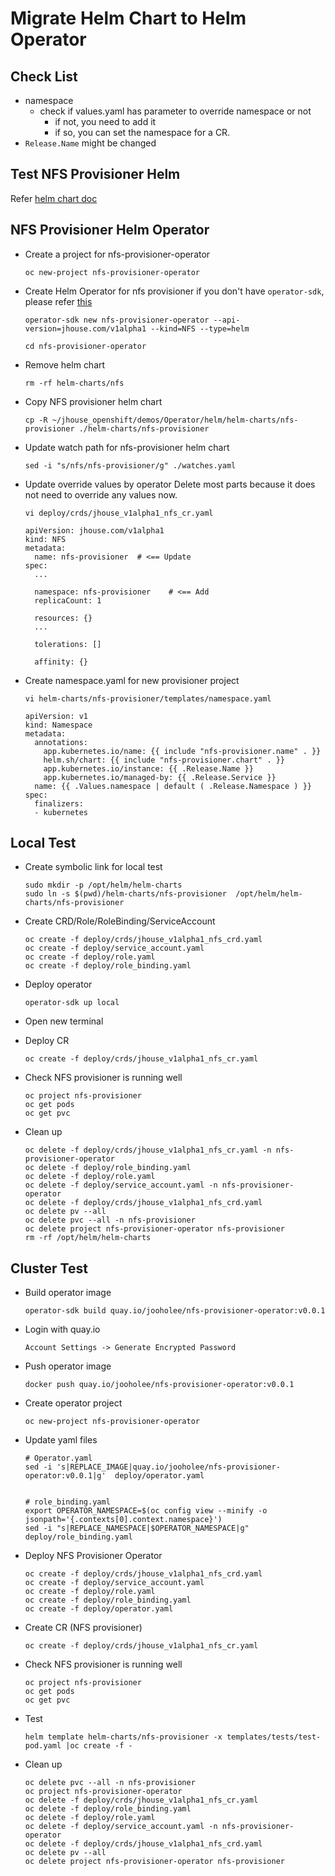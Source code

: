 # Migrate Helm Chart to Helm Operator

## Check List
- namespace
  - check if values.yaml has parameter to override namespace or not
    - if not, you need to add it
    - if so, you can set the namespace for a CR.
- `Release.Name` might be changed

## Test NFS Provisioner Helm 
Refer [helm chart doc](./helm_charts/nfs-provisioner/REAEME.md)

## NFS Provisioner Helm Operator
- Create a project for nfs-provisioner-operator
  ```
  oc new-project nfs-provisioner-operator
  ```

- Create Helm Operator for nfs provisioner 
  if you don't have `operator-sdk`, please refer [this](../operator-sdk.md)

  ```
  operator-sdk new nfs-provisioner-operator --api-version=jhouse.com/v1alpha1 --kind=NFS --type=helm
  
  cd nfs-provisioner-operator
  ```

- Remove helm chart
  ```
  rm -rf helm-charts/nfs
  ```

- Copy NFS provisioner helm chart
  ```
  cp -R ~/jhouse_openshift/demos/Operator/helm/helm-charts/nfs-provisioner ./helm-charts/nfs-provisioner
  ```

- Update watch path for nfs-provisioner helm chart
  ```
  sed -i "s/nfs/nfs-provisioner/g" ./watches.yaml 
  ```

- Update override values by operator
  Delete most parts because it does not need to override any values now.
  ```
  vi deploy/crds/jhouse_v1alpha1_nfs_cr.yaml 
  
  apiVersion: jhouse.com/v1alpha1
  kind: NFS
  metadata:
    name: nfs-provisioner  # <== Update
  spec:
    ...  

    namespace: nfs-provisioner    # <== Add
    replicaCount: 1    
    
    resources: {}
    ...
    
    tolerations: []
    
    affinity: {}

  ```

- Create namespace.yaml for new provisioner project
  ```
  vi helm-charts/nfs-provisioner/templates/namespace.yaml

  apiVersion: v1
  kind: Namespace
  metadata:
    annotations:
      app.kubernetes.io/name: {{ include "nfs-provisioner.name" . }}
      helm.sh/chart: {{ include "nfs-provisioner.chart" . }}
      app.kubernetes.io/instance: {{ .Release.Name }}
      app.kubernetes.io/managed-by: {{ .Release.Service }}
    name: {{ .Values.namespace | default ( .Release.Namespace ) }}
  spec:
    finalizers:
    - kubernetes
  ```

## Local Test
- Create symbolic link for local test
  ```
  sudo mkdir -p /opt/helm/helm-charts
  sudo ln -s $(pwd)/helm-charts/nfs-provisioner  /opt/helm/helm-charts/nfs-provisioner
  ```

- Create CRD/Role/RoleBinding/ServiceAccount
  ```
  oc create -f deploy/crds/jhouse_v1alpha1_nfs_crd.yaml
  oc create -f deploy/service_account.yaml
  oc create -f deploy/role.yaml
  oc create -f deploy/role_binding.yaml
  ```

- Deploy operator
  ```
  operator-sdk up local
  ```
- Open new terminal
  
- Deploy CR
  ```
  oc create -f deploy/crds/jhouse_v1alpha1_nfs_cr.yaml
  ```

- Check NFS provisioner is running well
  ```
  oc project nfs-provisioner
  oc get pods
  oc get pvc
  ```

- Clean up
  ```
  oc delete -f deploy/crds/jhouse_v1alpha1_nfs_cr.yaml -n nfs-provisioner-operator
  oc delete -f deploy/role_binding.yaml
  oc delete -f deploy/role.yaml
  oc delete -f deploy/service_account.yaml -n nfs-provisioner-operator
  oc delete -f deploy/crds/jhouse_v1alpha1_nfs_crd.yaml 
  oc delete pv --all
  oc delete pvc --all -n nfs-provisioner
  oc delete project nfs-provisioner-operator nfs-provisioner
  rm -rf /opt/helm/helm-charts
  
  ```




## Cluster Test 

- Build operator image
  ```
  operator-sdk build quay.io/jooholee/nfs-provisioner-operator:v0.0.1
  ```

- Login with quay.io
  ```
  Account Settings -> Generate Encrypted Password
  ```

- Push operator image
  ```
  docker push quay.io/jooholee/nfs-provisioner-operator:v0.0.1
  ```


- Create operator project
  ```
  oc new-project nfs-provisioner-operator
  ```

- Update yaml files
  ```
  # Operator.yaml
  sed -i 's|REPLACE_IMAGE|quay.io/jooholee/nfs-provisioner-operator:v0.0.1|g'  deploy/operator.yaml


  # role_binding.yaml
  export OPERATOR_NAMESPACE=$(oc config view --minify -o jsonpath='{.contexts[0].context.namespace}')
  sed -i "s|REPLACE_NAMESPACE|$OPERATOR_NAMESPACE|g" deploy/role_binding.yaml
  ```

- Deploy NFS Provisioner Operator
  ```
  oc create -f deploy/crds/jhouse_v1alpha1_nfs_crd.yaml 
  oc create -f deploy/service_account.yaml
  oc create -f deploy/role.yaml
  oc create -f deploy/role_binding.yaml
  oc create -f deploy/operator.yaml
  ```

- Create CR (NFS provisioner)
  ```
  oc create -f deploy/crds/jhouse_v1alpha1_nfs_cr.yaml
  ```

- Check NFS provisioner is running well
  ```
  oc project nfs-provisioner
  oc get pods
  oc get pvc
  ```

- Test
  ```
  helm template helm-charts/nfs-provisioner -x templates/tests/test-pod.yaml |oc create -f -
  ```


- Clean up
  ```
  oc delete pvc --all -n nfs-provisioner
  oc project nfs-provisioner-operator
  oc delete -f deploy/crds/jhouse_v1alpha1_nfs_cr.yaml 
  oc delete -f deploy/role_binding.yaml
  oc delete -f deploy/role.yaml
  oc delete -f deploy/service_account.yaml -n nfs-provisioner-operator
  oc delete -f deploy/crds/jhouse_v1alpha1_nfs_crd.yaml 
  oc delete pv --all  
  oc delete project nfs-provisioner-operator nfs-provisioner  
  ```